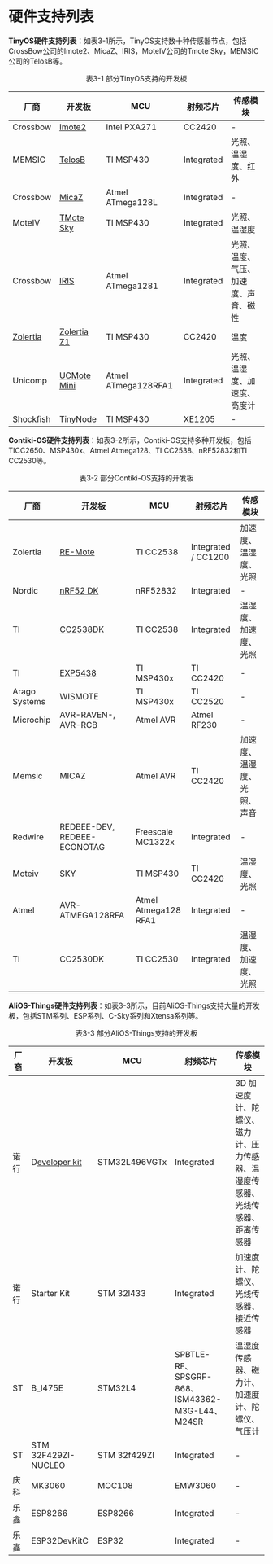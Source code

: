 # 硬件支持列表
**TinyOS硬件支持列表**：如表3-1所示，TinyOS支持数十种传感器节点，包括CrossBow公司的Imote2、MicaZ、IRIS，MoteIV公司的Tmote Sky，MEMSIC公司的TelosB等。

<div align=center>表3-1 部分TinyOS支持的开发板</div>

| **厂商**                                                                                             | **开发板**                                                                                              | **MCU**             | **射频芯片** | **传感模块**                         |
|------------------------------------------------------------------------------------------------------|---------------------------------------------------------------------------------------------------------|---------------------|--------------|--------------------------------------|
| Crossbow                                                                                             | [Imote2](http://tinyos.stanford.edu/tinyos-wiki/index.php/Imote2)                                       | Intel PXA271        | CC2420       | -                                   |
| MEMSIC                                                                                               | [TelosB](http://tinyos.stanford.edu/tinyos-wiki/index.php/Kmote)                                        | TI MSP430           | Integrated   | 光照、温湿度、红外                   |
| Crossbow                                                                                             | [MicaZ](http://tinyos.stanford.edu/tinyos-wiki/index.php/MicaZ)                                         | Atmel ATmega128L    | Integrated   | -                                   |
| MoteIV                                                                                               | [TMote Sky](http://tinyos.stanford.edu/tinyos-wiki/index.php?title=TMote_Sky&action=edit&redlink=1)     | TI MSP430           | Integrated   | 光照、温湿度                         |
| Crossbow                                                                                             | [IRIS](http://tinyos.stanford.edu/tinyos-wiki/index.php/IRIS)                                           | Atmel ATmega1281    | Integrated   | 光照、温度、气压、加速度、声音、磁性 |
| [Zolertia](http://tinyos.stanford.edu/tinyos-wiki/index.php?title=Zolertia_Z1&action=edit&redlink=1) | [Zolertia Z1](http://tinyos.stanford.edu/tinyos-wiki/index.php?title=Zolertia_Z1&action=edit&redlink=1) | TI MSP430           | CC2420       | 温度                                 |
| Unicomp                                                                                              | [UCMote Mini](http://tinyos.stanford.edu/tinyos-wiki/index.php/UCMote_Mini)                             | Atmel ATmega128RFA1 | Integrated   | 光照、温湿度、加速度、高度计         |
| Shockfish                                                                                            | TinyNode                                                                                                | TI MSP430           | XE1205       | -                                   |

**Contiki-OS硬件支持列表**：如表3-2所示，Contiki-OS支持多种开发板，包括TICC2650、MSP430x、Atmel Atmega128、TI CC2538、nRF52832和TI CC2530等。

<div align=center>表3-2 部分Contiki-OS支持的开发板</div>

| **厂商**      | **开发板**                                                                            | **MCU**              | **射频芯片**        | **传感模块**               |
|---------------|---------------------------------------------------------------------------------------|----------------------|---------------------|----------------------------|
| Zolertia      | [RE-Mote](http://zolertia.io/products)                                                | TI CC2538            | Integrated / CC1200 | 加速度、温湿度、光照       |
| Nordic        | [nRF52 DK](http://www.nordicsemi.com/eng/Products/Bluetooth-low-energy/nRF52-DK)      | nRF52832             | Integrated          | -                          |
| TI            | [CC2538](http://www.ti.com/tool/cc2538dk)DK                                           | TI CC2538            | Integrated          | 温湿度、加速度、光照       |
| TI            | [EXP5438](http://processors.wiki.ti.com/index.php/MSP-EXP430F5438_Experimenter_Board) | TI MSP430x           | TI CC2420           | -                          |
| Arago Systems | WISMOTE                                                                               | TI MSP430x           | TI CC2520           | -                          |
| Microchip     | AVR-RAVEN-, AVR-RCB                                                                   | Atmel AVR            | Atmel RF230         | -                          |
| Memsic        | MICAZ                                                                                 | Atmel AVR            | TI CC2420           | 加速度、温湿度、光照、声音 |
| Redwire       | REDBEE-DEV[,](http://mc1322x.devl.org/hardware.html) REDBEE-ECONOTAG                  | Freescale MC1322x    | Integrated          | -                          |
| Moteiv        | SKY                                                                                   | TI MSP430            | TI CC2420           | 温湿度、光照               |
| Atmel         | AVR-ATMEGA128RFA                                                                      | Atmel Atmega128 RFA1 | Integrated          | -                          |
| TI            | CC2530DK                                                                              | TI CC2530            | Integrated          | 温湿度、加速度、光照       |

**AliOS-Things硬件支持列表**：如表3-3所示，目前AliOS-Things支持大量的开发板，包括STM系列、ESP系列、C-Sky系列和Xtensa系列等。

<div align=center>表3-3 部分AliOS-Things支持的开发板</div>

| **厂商** | **开发板**                                                   | **MCU**       | **射频芯片**                                   | **传感模块**                                                 |
| -------- | ------------------------------------------------------------ | ------------- | ---------------------------------------------- | ------------------------------------------------------------ |
| 诺行     | D[eveloper kit](https://github.com/alibaba/AliOS-Things/blob/master/board/developerkit/README.md)​ | STM32L496VGTx | Integrated| 3D 加速度计、陀螺仪、磁力计、压力传感器、温湿度传感器、光线传感器、距离传感器 |
| 诺行     | Starter Kit                                                  | STM 32l433    | Integrated                                     | 加速度计、陀螺仪、光线传感器、接近传感器                     |
| ST       | B_l475E                                                      | STM32L4       | SPBTLE-RF、SPSGRF-868、ISM43362-M3G-L44、M24SR | 温湿度传感器、磁力计、加速度计、陀螺仪、气压计               |
| ST       | STM 32F429ZI-NUCLEO                                          | STM 32f429ZI  | Integrated                                     | -                                                            |
| 庆科     | MK3060                                                       | MOC108        | EMW3060                                        | -                                                            |
| 乐鑫     | ESP8266                                                      | ESP8266       | Integrated                                     | -                                                            |
| 乐鑫     | ESP32DevKitC                                                 | ESP32         | Integrated                                     | -                                                            |

